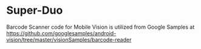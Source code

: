 # Super-Duo
Barcode Scanner code for Mobile Vision is utilized from Google Samples at https://github.com/googlesamples/android-vision/tree/master/visionSamples/barcode-reader
